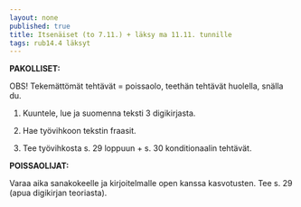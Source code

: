 ```yaml
---
layout: none
published: true
title: Itsenäiset (to 7.11.) + läksy ma 11.11. tunnille
tags: rub14.4 läksyt
---
```

**PAKOLLISET:**

OBS! Tekemättömät tehtävät = poissaolo, teethän tehtävät huolella, snälla du.

1. Kuuntele, lue ja suomenna teksti 3 digikirjasta.

2. Hae työvihkoon tekstin fraasit.

3. Tee työvihkosta s. 29 loppuun + s. 30 konditionaalin tehtävät.

**POISSAOLIJAT:**

Varaa aika sanakokeelle ja kirjoitelmalle open kanssa kasvotusten. Tee s. 29 (apua digikirjan teoriasta).

